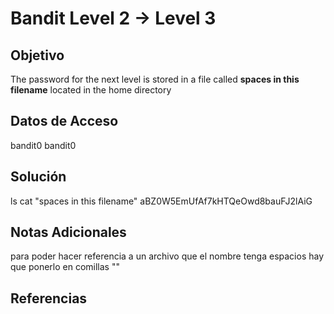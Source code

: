 # Bandit Level 2 → Level 3

## Objetivo
The password for the next level is stored in a file called **spaces in this filename** located in the home directory

## Datos de Acceso
bandit0
bandit0

## Solución 
ls
cat "spaces in this filename"
aBZ0W5EmUfAf7kHTQeOwd8bauFJ2lAiG

## Notas Adicionales
para poder hacer referencia a un archivo que el nombre tenga espacios hay que ponerlo en comillas ""

## Referencias